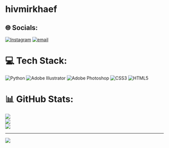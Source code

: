 # hivmirkhaef
## 🌐 Socials:
[![Instagram](https://img.shields.io/badge/Instagram-%23E4405F.svg?logo=Instagram&logoColor=white)](https://instagram.com/Ivamirkhaef) [![email](https://img.shields.io/badge/Email-D14836?logo=gmail&logoColor=white)](mailto:Mirkhaefh@gmail.com) 

# 💻 Tech Stack:
![Python](https://img.shields.io/badge/python-3670A0?style=for-the-badge&logo=python&logoColor=ffdd54) ![Adobe Illustrator](https://img.shields.io/badge/adobe%20illustrator-%23FF9A00.svg?style=for-the-badge&logo=adobe%20illustrator&logoColor=white) ![Adobe Photoshop](https://img.shields.io/badge/adobe%20photoshop-%2331A8FF.svg?style=for-the-badge&logo=adobe%20photoshop&logoColor=white) ![CSS3](https://img.shields.io/badge/css3-%231572B6.svg?style=for-the-badge&logo=css3&logoColor=white) ![HTML5](https://img.shields.io/badge/html5-%23E34F26.svg?style=for-the-badge&logo=html5&logoColor=white)
# 📊 GitHub Stats:
![](https://github-readme-stats.vercel.app/api?username=Hivamirkhaef&theme=dark&hide_border=false&include_all_commits=false&count_private=false)<br/>
![](https://nirzak-streak-stats.vercel.app/?user=Hivamirkhaef&theme=dark&hide_border=false)<br/>
![](https://github-readme-stats.vercel.app/api/top-langs/?username=Hivamirkhaef&theme=dark&hide_border=false&include_all_commits=false&count_private=false&layout=compact)

---
[![](https://visitcount.itsvg.in/api?id=Hivamirkhaef&icon=0&color=0)](https://visitcount.itsvg.in)

<!-- Proudly created with GPRM ( https://gprm.itsvg.in ) -->
